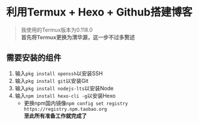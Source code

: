 # 利用Termux + Hexo + Github搭建博客  
> 我使用的Termux版本为0.118.0  
> **首先将Termux更换为清华源，这一步不过多赘述**  
## 需要安装的组件  
1. 输入`pkg install openssh`以安装SSH  
2. 输入`pkg install git`以安装Git  
3. 输入`pkg install nodejs-lts`以安装Node  
4. 输入`npm install hexo-cli -g`以安装Hexo  
    * 更换npm国内镜像`npm config set registry https://registry.npm.taobao.org`  
**至此所有准备工作就完成了**  

